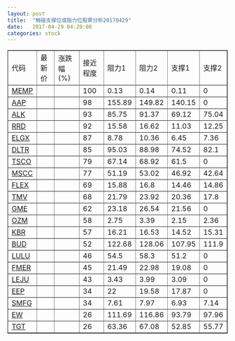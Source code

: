 ```yaml
---
layout: post
title:  "触碰支撑位或阻力位股票分析20170429"
date:   2017-04-29 04:20:08
categories: stock
---
```

<script type="text/javascript">
var stockList = []
stockList.push('gb_memp');
stockList.push('gb_aap');
stockList.push('gb_alk');
stockList.push('gb_rrd');
stockList.push('gb_elgx');
stockList.push('gb_dltr');
stockList.push('gb_tsco');
stockList.push('gb_mscc');
stockList.push('gb_flex');
stockList.push('gb_tmv');
stockList.push('gb_gme');
stockList.push('gb_ozm');
stockList.push('gb_kbr');
stockList.push('gb_bud');
stockList.push('gb_lulu');
stockList.push('gb_fmer');
stockList.push('gb_leju');
stockList.push('gb_eep');
stockList.push('gb_smfg');
stockList.push('gb_ew');
stockList.push('gb_tgt');
</script>
<table border="1">
 <tr>
 <td>代码</td>
 <td>最新价</td>
 <td>涨跌幅(%)</td>
 <td>接近程度</td>
 <td>阻力1</td>
 <td>阻力2</td>
 <td>支撑1</td>
 <td>支撑2</td>
</tr>
  <tr id="memp" class="green">
  <td><a href="http://stock.finance.sina.com.cn/usstock/quotes/MEMP.html" target="_blank">MEMP</a></td><td></td><td></td><td>100</td><td>0.13</td><td>0.14</td><td>0.11</td><td>0</td></tr>
  <tr id="aap" class="green">
  <td><a href="http://stock.finance.sina.com.cn/usstock/quotes/AAP.html" target="_blank">AAP</a></td><td></td><td></td><td>98</td><td>155.89</td><td>149.82</td><td>140.15</td><td>0</td></tr>
  <tr id="alk" class="red">
  <td><a href="http://stock.finance.sina.com.cn/usstock/quotes/ALK.html" target="_blank">ALK</a></td><td></td><td></td><td>93</td><td>85.75</td><td>91.37</td><td>69.12</td><td>75.04</td></tr>
  <tr id="rrd" class="green">
  <td><a href="http://stock.finance.sina.com.cn/usstock/quotes/RRD.html" target="_blank">RRD</a></td><td></td><td></td><td>92</td><td>15.58</td><td>16.62</td><td>11.03</td><td>12.25</td></tr>
  <tr id="elgx" class="green">
  <td><a href="http://stock.finance.sina.com.cn/usstock/quotes/ELGX.html" target="_blank">ELGX</a></td><td></td><td></td><td>87</td><td>8.78</td><td>10.36</td><td>6.45</td><td>7.36</td></tr>
  <tr id="dltr" class="green">
  <td><a href="http://stock.finance.sina.com.cn/usstock/quotes/DLTR.html" target="_blank">DLTR</a></td><td></td><td></td><td>85</td><td>95.03</td><td>88.98</td><td>74.52</td><td>82.1</td></tr>
  <tr id="tsco" class="green">
  <td><a href="http://stock.finance.sina.com.cn/usstock/quotes/TSCO.html" target="_blank">TSCO</a></td><td></td><td></td><td>79</td><td>67.14</td><td>68.92</td><td>61.5</td><td>0</td></tr>
  <tr id="mscc" class="green">
  <td><a href="http://stock.finance.sina.com.cn/usstock/quotes/MSCC.html" target="_blank">MSCC</a></td><td></td><td></td><td>77</td><td>51.19</td><td>53.02</td><td>46.92</td><td>42.64</td></tr>
  <tr id="flex" class="red">
  <td><a href="http://stock.finance.sina.com.cn/usstock/quotes/FLEX.html" target="_blank">FLEX</a></td><td></td><td></td><td>69</td><td>15.88</td><td>16.8</td><td>14.46</td><td>14.86</td></tr>
  <tr id="tmv" class="red">
  <td><a href="http://stock.finance.sina.com.cn/usstock/quotes/TMV.html" target="_blank">TMV</a></td><td></td><td></td><td>68</td><td>21.79</td><td>23.92</td><td>20.36</td><td>17.8</td></tr>
  <tr id="gme" class="red">
  <td><a href="http://stock.finance.sina.com.cn/usstock/quotes/GME.html" target="_blank">GME</a></td><td></td><td></td><td>62</td><td>23.18</td><td>26.54</td><td>21.56</td><td>0</td></tr>
  <tr id="ozm" class="green">
  <td><a href="http://stock.finance.sina.com.cn/usstock/quotes/OZM.html" target="_blank">OZM</a></td><td></td><td></td><td>58</td><td>2.75</td><td>3.39</td><td>2.15</td><td>2.36</td></tr>
  <tr id="kbr" class="red">
  <td><a href="http://stock.finance.sina.com.cn/usstock/quotes/KBR.html" target="_blank">KBR</a></td><td></td><td></td><td>57</td><td>16.21</td><td>16.53</td><td>14.52</td><td>15.31</td></tr>
  <tr id="bud" class="green">
  <td><a href="http://stock.finance.sina.com.cn/usstock/quotes/BUD.html" target="_blank">BUD</a></td><td></td><td></td><td>52</td><td>122.68</td><td>128.06</td><td>107.95</td><td>111.9</td></tr>
  <tr id="lulu" class="green">
  <td><a href="http://stock.finance.sina.com.cn/usstock/quotes/LULU.html" target="_blank">LULU</a></td><td></td><td></td><td>46</td><td>54.5</td><td>58.3</td><td>51.2</td><td>0</td></tr>
  <tr id="fmer" class="green">
  <td><a href="http://stock.finance.sina.com.cn/usstock/quotes/FMER.html" target="_blank">FMER</a></td><td></td><td></td><td>45</td><td>21.49</td><td>22.98</td><td>19.08</td><td>0</td></tr>
  <tr id="leju" class="red">
  <td><a href="http://stock.finance.sina.com.cn/usstock/quotes/LEJU.html" target="_blank">LEJU</a></td><td></td><td></td><td>43</td><td>3.43</td><td>3.99</td><td>3.09</td><td>0</td></tr>
  <tr id="eep" class="red">
  <td><a href="http://stock.finance.sina.com.cn/usstock/quotes/EEP.html" target="_blank">EEP</a></td><td></td><td></td><td>34</td><td>22</td><td>19.58</td><td>17.87</td><td>0</td></tr>
  <tr id="smfg" class="red">
  <td><a href="http://stock.finance.sina.com.cn/usstock/quotes/SMFG.html" target="_blank">SMFG</a></td><td></td><td></td><td>34</td><td>7.61</td><td>7.97</td><td>6.93</td><td>7.14</td></tr>
  <tr id="ew" class="red">
  <td><a href="http://stock.finance.sina.com.cn/usstock/quotes/EW.html" target="_blank">EW</a></td><td></td><td></td><td>26</td><td>111.69</td><td>116.86</td><td>93.79</td><td>97.96</td></tr>
  <tr id="tgt" class="green">
  <td><a href="http://stock.finance.sina.com.cn/usstock/quotes/TGT.html" target="_blank">TGT</a></td><td></td><td></td><td>26</td><td>63.36</td><td>67.08</td><td>52.85</td><td>55.77</td></tr>
</table>
